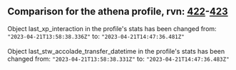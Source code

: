 ## Comparison for the athena profile, rvn: [422](https://github.com/PRO100KatYT/FortniteProfileRevisions/tree/main/profiles/athena/422%20athena.json)-[423](https://github.com/PRO100KatYT/FortniteProfileRevisions/tree/main/profiles/athena/423%20athena.json)

Object last_xp_interaction in the profile's stats has been changed from: `"2023-04-21T13:58:38.336Z"` to: `"2023-04-21T14:47:36.481Z"`
<br><br>
Object last_stw_accolade_transfer_datetime in the profile's stats has been changed from: `"2023-04-21T13:58:38.331Z"` to: `"2023-04-21T14:47:36.483Z"`
<br><br>
